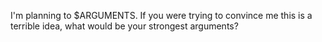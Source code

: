 I'm planning to $ARGUMENTS. If you were trying to convince me this is a terrible idea, what would be your strongest arguments?
